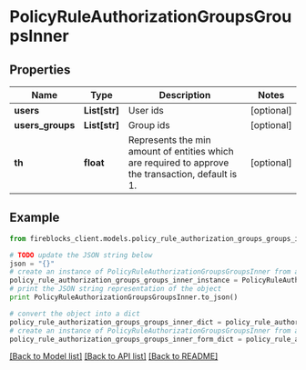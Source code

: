 # PolicyRuleAuthorizationGroupsGroupsInner


## Properties

Name | Type | Description | Notes
------------ | ------------- | ------------- | -------------
**users** | **List[str]** | User ids | [optional] 
**users_groups** | **List[str]** | Group ids | [optional] 
**th** | **float** | Represents the min amount of entities which are required to approve the transaction, default is 1. | [optional] 

## Example

```python
from fireblocks_client.models.policy_rule_authorization_groups_groups_inner import PolicyRuleAuthorizationGroupsGroupsInner

# TODO update the JSON string below
json = "{}"
# create an instance of PolicyRuleAuthorizationGroupsGroupsInner from a JSON string
policy_rule_authorization_groups_groups_inner_instance = PolicyRuleAuthorizationGroupsGroupsInner.from_json(json)
# print the JSON string representation of the object
print PolicyRuleAuthorizationGroupsGroupsInner.to_json()

# convert the object into a dict
policy_rule_authorization_groups_groups_inner_dict = policy_rule_authorization_groups_groups_inner_instance.to_dict()
# create an instance of PolicyRuleAuthorizationGroupsGroupsInner from a dict
policy_rule_authorization_groups_groups_inner_form_dict = policy_rule_authorization_groups_groups_inner.from_dict(policy_rule_authorization_groups_groups_inner_dict)
```
[[Back to Model list]](../README.md#documentation-for-models) [[Back to API list]](../README.md#documentation-for-api-endpoints) [[Back to README]](../README.md)


